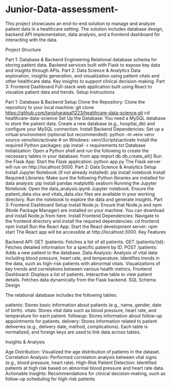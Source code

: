 # Junior-Data-assessment-
This project showcases an end-to-end solution to manage and analyze patient data in a healthcare setting. The solution includes database design, backend API implementation, data analysis, and a frontend dashboard for interacting with the data.

Project Structure

Part 1: Database & Backend Engineering
Relational database schema for storing patient data.
Backend services built with Flask to expose key data and insights through APIs.
Part 2: Data Science & Analytics
Data exploration, insights generation, and visualization using patient vitals and other healthcare data.
Key insights to support clinical decision-making.
Part 3: Frontend Dashboard
Full-stack web application built using React to visualize patient data and trends.
Setup Instructions

Part 1: Database & Backend Setup
Clone the Repository:
Clone the repository to your local machine:
git clone https://github.com/tanisharajpal1223/healthcare-data-science.git
cd healthcare-data-science
Set Up the Database:
You need a MySQL database to store the patient data. Create a new database (e.g., hospital_db) and configure your MySQL connection.
Install Backend Dependencies:
Set up a virtual environment (optional but recommended):
python -m venv venv
source venv/bin/activate  # on Windows: venv\Scripts\activate
Install the required Python packages:
pip install -r requirements.txt
Database Initialization:
Open a Python shell and run the following to create the necessary tables in your database:
from app import db
db.create_all()
Run the Flask App:
Start the Flask application:
python app.py
The Flask server will run on http://localhost:5000.
Part 2: Data Science & Analytics Setup
Install Jupyter Notebook (if not already installed):
pip install notebook
Install Required Libraries:
Make sure the following Python libraries are installed for data analysis:
pip install pandas matplotlib seaborn
Running the Jupyter Notebook:
Open the data_analysis.ipynb Jupyter notebook.
Ensure the patient_data.xlsx and vitals_data.xlsx files are available in your working directory.
Run the notebook to explore the data and generate insights.
Part 3: Frontend Dashboard Setup
Install Node.js:
Ensure that Node.js and npm (Node Package Manager) are installed on your machine.
You can download and install Node.js from here.
Install Frontend Dependencies:
Navigate to the frontend directory and install the required dependencies:
cd frontend
npm install
Run the React App:
Start the React development server:
npm start
The React app will be accessible at http://localhost:3000.
Key Features

Backend API:
GET /patients: Fetches a list of all patients.
GET /patients/{id}: Fetches detailed information for a specific patient by ID.
POST /patients: Adds a new patient to the database.
Data Analysis:
Analysis of vital data including blood pressure, heart rate, and temperature.
Identifies trends in the data, such as high-risk patients with abnormal vitals.
Visualizations of key trends and correlations between various health metrics.
Frontend Dashboard:
Displays a list of patients.
Interactive table to view patient details.
Fetches data dynamically from the Flask backend.
SQL Schema Design

The relational database includes the following tables:

patients: Stores basic information about patients (e.g., name, gender, date of birth).
vitals: Stores vital data such as blood pressure, heart rate, and temperature for each patient.
followup: Stores information about follow-up appointments for patients.
delivery: Stores information related to patient deliveries (e.g., delivery date, method, complications).
Each table is normalized, and foreign keys are used to link data across tables.

Insights & Analysis

Age Distribution: Visualized the age distribution of patients in the dataset.
Correlation Analysis: Performed correlation analysis between vital signs (e.g., blood pressure, heart rate).
High-Risk Patient Detection: Identified patients at high risk based on abnormal blood pressure and heart rate data.
Actionable Insights: Recommendations for clinical decision-making, such as follow-up scheduling for high-risk patients
